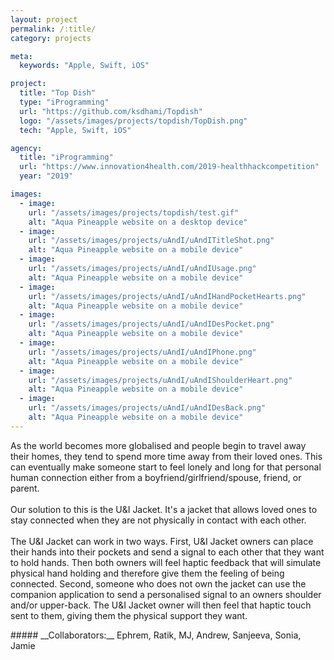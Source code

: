 ```yaml
---
layout: project
permalink: /:title/
category: projects

meta:
  keywords: "Apple, Swift, iOS"

project:
  title: "Top Dish"
  type: "iProgramming"
  url: "https://github.com/ksdhami/Topdish"
  logo: "/assets/images/projects/topdish/TopDish.png"
  tech: "Apple, Swift, iOS"

agency:
  title: "iProgramming"
  url: "https://www.innovation4health.com/2019-healthhackcompetition"
  year: "2019"

images:
  - image:
    url: "/assets/images/projects/topdish/test.gif"
    alt: "Aqua Pineapple website on a desktop device"
  - image:
    url: "/assets/images/projects/uAndI/uAndITitleShot.png"
    alt: "Aqua Pineapple website on a mobile device"
  - image:
    url: "/assets/images/projects/uAndI/uAndIUsage.png"
    alt: "Aqua Pineapple website on a mobile device"
  - image:
    url: "/assets/images/projects/uAndI/uAndIHandPocketHearts.png"
    alt: "Aqua Pineapple website on a mobile device"
  - image:
    url: "/assets/images/projects/uAndI/uAndIDesPocket.png"
    alt: "Aqua Pineapple website on a mobile device"
  - image:
    url: "/assets/images/projects/uAndI/uAndIPhone.png"
    alt: "Aqua Pineapple website on a mobile device"
  - image:
    url: "/assets/images/projects/uAndI/uAndIShoulderHeart.png"
    alt: "Aqua Pineapple website on a mobile device"
  - image:
    url: "/assets/images/projects/uAndI/uAndIDesBack.png"
    alt: "Aqua Pineapple website on a mobile device"
---
```

<p>As the world becomes more globalised and people begin to travel away their homes, they tend to spend more time away from their loved ones. This can eventually make someone start to feel lonely and long for that personal human connection either from a boyfriend/girlfriend/spouse, friend, or parent. 
<br><br>
Our solution to this is the U&I Jacket. It's a jacket that allows loved ones to stay connected when they are not physically in contact with each other. 
<br><br>
The U&I Jacket can work in two ways. First, U&I Jacket owners can place their hands into their pockets and send a signal to each other that they want to hold hands. Then both owners will feel haptic feedback that will simulate physical hand holding and therefore give them the feeling of being connected. Second, someone who does not own the jacket can use the companion application to send a personalised signal to an owners shoulder and/or upper-back. The U&I Jacket owner will then feel that haptic touch sent to them, giving them the physical support they want.
<br> 
</p>
##### __Collaborators:__ Ephrem, Ratik, MJ, Andrew, Sanjeeva, Sonia, Jamie
<!-- ###### *Click title for project repository* -->

<!-- 
In order for innovation to prosper, ideas must be shared, iterated, killed, executed and everything else in between. Fashion is a major talking point in terms of sustainability, personal expression and something we have to deal with day in and day out, and to not see this as a focal point to leverage technology on top of, is foolish 
-->
<!-- 
all focused around improving the user experience, showcasing unknown use cases and lastly, tackling the larger issue of sustainability in the fashion industry utilizing technology 
-->
